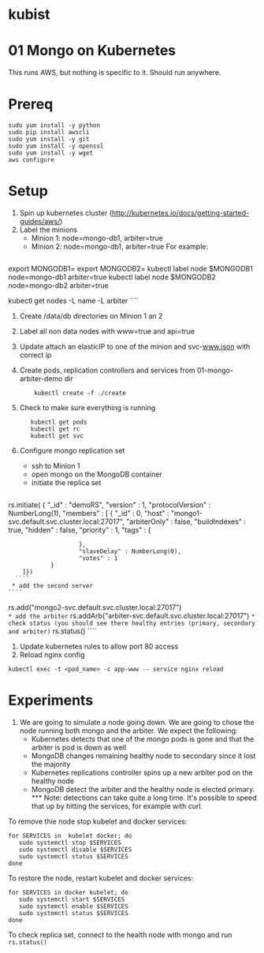# kubist

01 Mongo on Kubernetes
=====

This runs AWS, but nothing is specific to it.  Should run anywhere.

Prereq
===
````
sudo yum install -y python
sudo pip install awscli
sudo yum install -y git
sudo yum install -y openssl
sudo yum install -y wget
aws configure
````


Setup
===

1. Spin up kubernetes cluster (http://kubernetes.io/docs/getting-started-guides/aws/)
1. Label the minions
    * Minion 1: node=mongo-db1, arbiter=true
    * Minion 2: node=mongo-db1, arbiter=true
      For example:
    ````	
export MONGODB1=<node1>
export MONGODB2=<node2>
kubectl label node $MONGODB1 node=mongo-db1 arbiter=true
kubectl label node $MONGODB2 node=mongo-db2 arbiter=true

kubectl get nodes -L name -L arbiter
    ````
1. Create /data/db directories on Minion 1 an 2
1. Label all non data nodes with www=true and api=true
1. Update attach an elasticIP to one of the minion and svc-www.json with correct ip
1. Create pods, replication controllers and services from 01-mongo-arbiter-demo dir

    ````
        kubectl create -f ./create
    ````
1. Check to make sure everything is running
    ````
       kubectl get pods
       kubectl get rc
       kubectl get svc
    ````
1. Configure mongo replication set
    * ssh  to  Minion 1
    * open mongo on the MongoDB container
    * initiate the replica set
    ````
rs.initiate(
{
        "_id" : "demoRS",
        "version" : 1,
        "protocolVersion" : NumberLong(1),
        "members" : [
                {
                        "_id" : 0,
                        "host" : "mongo1-svc.default.svc.cluster.local:27017",
                        "arbiterOnly" : false,
                        "buildIndexes" : true,
                        "hidden" : false,
                        "priority" : 1,
                        "tags" : {

                        },
                        "slaveDelay" : NumberLong(0),
                        "votes" : 1
                }
        ]})
      ````
     * add the second server
    ````
rs.add("mongo2-svc.default.svc.cluster.local:27017")		
    ````
     * add the arbiter
    ````
rs.addArb("arbiter-svc.default.svc.cluster.local:27017")
    ````
    * check status (you should see there healthy entries (primary, secondary and arbiter)
    ````
rs.status()
    ````
1. Update kubernetes rules to allow port 80 access
1. Reload nginx config
````
kubectl exec -t <pod_name> -c app-www -- service nginx reload
````



Experiments
====
1.  We are going to simulate a node going down.  We are going to chose the node running both mongo and the arbiter.  We expect the following:
    * Kubernetes detects that one of the mongo pods is gone and that the arbiter is pod is down as well
    * MongoDB changes remaining healthy node to secondary since it lost the majority
    * Kubernetes replications controller spins up a new arbiter pod on the healthy node
    * MongoDB detect the arbiter and the healthy node is elected primary.  
*** Note: detections can take quite a long time.  It's possible to speed that up by hitting the services, for example with curl.
 
To remove thie node stop kubelet and docker services:


````
for SERVICES in  kubelet docker; do
   sudo systemctl stop $SERVICES
   sudo systemctl disable $SERVICES
   sudo systemctl status $SERVICES
done
````

To restore the node, restart kubelet and docker services:


````
for SERVICES in docker kubelet; do
   sudo systemctl start $SERVICES
   sudo systemctl enable $SERVICES
   sudo systemctl status $SERVICES
done
````

To check replica set, connect to the health node with mongo and run ````rs.status()````

